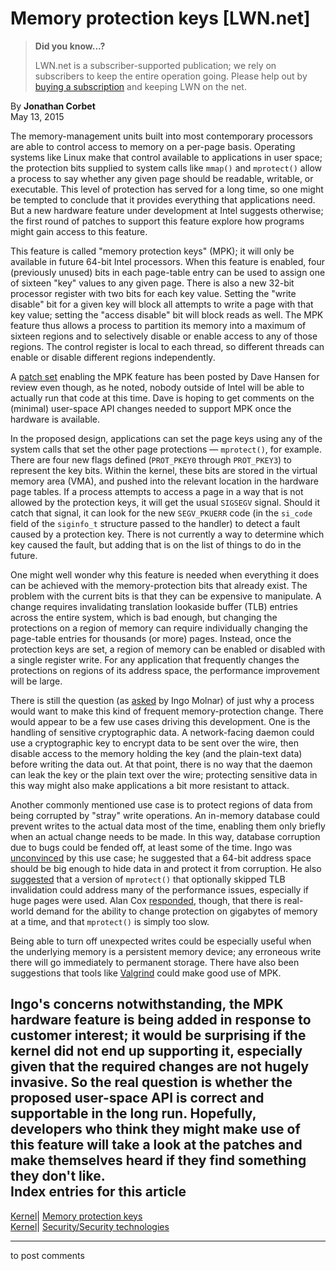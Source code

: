 # Memory protection keys [LWN.net]

> **Did you know...?**
> 
> LWN.net is a subscriber-supported publication; we rely on subscribers to keep the entire operation going. Please help out by [buying a subscription](/Promo/nst-nag4/subscribe) and keeping LWN on the net. 

By **Jonathan Corbet**  
May 13, 2015 

The memory-management units built into most contemporary processors are able to control access to memory on a per-page basis. Operating systems like Linux make that control available to applications in user space; the protection bits supplied to system calls like `mmap()` and `mprotect()` allow a process to say whether any given page should be readable, writable, or executable. This level of protection has served for a long time, so one might be tempted to conclude that it provides everything that applications need. But a new hardware feature under development at Intel suggests otherwise; the first round of patches to support this feature explore how programs might gain access to this feature. 

This feature is called "memory protection keys" (MPK); it will only be available in future 64-bit Intel processors. When this feature is enabled, four (previously unused) bits in each page-table entry can be used to assign one of sixteen "key" values to any given page. There is also a new 32-bit processor register with two bits for each key value. Setting the "write disable" bit for a given key will block all attempts to write a page with that key value; setting the "access disable" bit will block reads as well. The MPK feature thus allows a process to partition its memory into a maximum of sixteen regions and to selectively disable or enable access to any of those regions. The control register is local to each thread, so different threads can enable or disable different regions independently. 

A [patch set](/Articles/643617/) enabling the MPK feature has been posted by Dave Hansen for review even though, as he noted, nobody outside of Intel will be able to actually run that code at this time. Dave is hoping to get comments on the (minimal) user-space API changes needed to support MPK once the hardware is available. 

In the proposed design, applications can set the page keys using any of the system calls that set the other page protections — `mprotect()`, for example. There are four new flags defined (`PROT_PKEY0` through `PROT_PKEY3`) to represent the key bits. Within the kernel, these bits are stored in the virtual memory area (VMA), and pushed into the relevant location in the hardware page tables. If a process attempts to access a page in a way that is not allowed by the protection keys, it will get the usual `SIGSEGV` signal. Should it catch that signal, it can look for the new `SEGV_PKUERR` code (in the `si_code` field of the `siginfo_t` structure passed to the handler) to detect a fault caused by a protection key. There is not currently a way to determine which key caused the fault, but adding that is on the list of things to do in the future. 

One might well wonder why this feature is needed when everything it does can be achieved with the memory-protection bits that already exist. The problem with the current bits is that they can be expensive to manipulate. A change requires invalidating translation lookaside buffer (TLB) entries across the entire system, which is bad enough, but changing the protections on a region of memory can require individually changing the page-table entries for thousands (or more) pages. Instead, once the protection keys are set, a region of memory can be enabled or disabled with a single register write. For any application that frequently changes the protections on regions of its address space, the performance improvement will be large. 

There is still the question (as [asked](/Articles/643806/) by Ingo Molnar) of just why a process would want to make this kind of frequent memory-protection change. There would appear to be a few use cases driving this development. One is the handling of sensitive cryptographic data. A network-facing daemon could use a cryptographic key to encrypt data to be sent over the wire, then disable access to the memory holding the key (and the plain-text data) before writing the data out. At that point, there is no way that the daemon can leak the key or the plain text over the wire; protecting sensitive data in this way might also make applications a bit more resistant to attack. 

Another commonly mentioned use case is to protect regions of data from being corrupted by "stray" write operations. An in-memory database could prevent writes to the actual data most of the time, enabling them only briefly when an actual change needs to be made. In this way, database corruption due to bugs could be fended off, at least some of the time. Ingo was [unconvinced](/Articles/643808/) by this use case; he suggested that a 64-bit address space should be big enough to hide data in and protect it from corruption. He also [suggested](/Articles/643809/) that a version of `mprotect()` that optionally skipped TLB invalidation could address many of the performance issues, especially if huge pages were used. Alan Cox [responded](/Articles/643810/), though, that there is real-world demand for the ability to change protection on gigabytes of memory at a time, and that `mprotect()` is simply too slow. 

Being able to turn off unexpected writes could be especially useful when the underlying memory is a persistent memory device; any erroneous write there will go immediately to permanent storage. There have also been suggestions that tools like [Valgrind](http://valgrind.org/) could make good use of MPK. 

Ingo's concerns notwithstanding, the MPK hardware feature is being added in response to customer interest; it would be surprising if the kernel did not end up supporting it, especially given that the required changes are not hugely invasive. So the real question is whether the proposed user-space API is correct and supportable in the long run. Hopefully, developers who think they might make use of this feature will take a look at the patches and make themselves heard if they find something they don't like.  
Index entries for this article  
---  
[Kernel](/Kernel/Index)| [Memory protection keys](/Kernel/Index#Memory_protection_keys)  
[Kernel](/Kernel/Index)| [Security/Security technologies](/Kernel/Index#Security-Security_technologies)  
  


* * *

to post comments 
